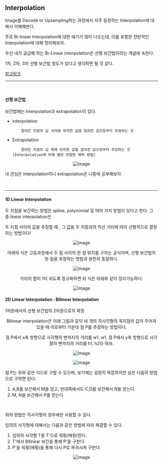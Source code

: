 ## Interpolation

Image를 Decode or Upsampling하는 과정에서 자주 등장하는 Interpolation에 대해서 이해해본다.

주로 Bi-linear Interpolation에 대한 얘기가 많이 나오는데, 이를 포함한 전반적인 Interpolation에 대해 정리해보자. 

우선 내가 궁금해 하는 Bi-Linear Intorpolation은 선형 보간법이라는 개념에 속한다. 

1차, 2차, 3차 선형 보간법 정도가 있다고 생각하면 될 것 같다.

[참고링크](https://darkpgmr.tistory.com/117)

---

<br>

#### 선형 보간법

보간법에는 Interpolation과 extrapolation이 있다. 

- Interpolation

          알려진 지점의 값 사이에 위치한 값을 알려진 값으로부터 추정하는 것 
          
- Extrapolation

          알려진 지점의 값 밖에 위치한 값을 알려진 값으로부터 추정하는 것 (Interpolation에 비해 훨씬 위험한 예측 방법)
          
<div align=center>          
  
![image](https://user-images.githubusercontent.com/59076451/131601481-b5b20d8f-c4a6-4df9-8403-10ac6cd479de.png)
    
</div>

내 관심은 Interpolation이니 extrapolation은 나중에 공부해보자.

<br>

---

#### 1D Linear Interpolation

두 지점을 보간하는 방법은 spline, polynomial 등 여러 가지 방법이 있다고 한다. 그 중 linear interpolation은 

두 지점 사이의 값을 추정할 때 , 그 값을 두 지점과의 직선 거리에 따라 선형적으로 결정하는 방법이다!

<div align=center>          
  
![image](https://user-images.githubusercontent.com/59076451/131601676-3c8f5f65-421b-4554-801c-76e8ddcf9d12.png)
  
아래의 식은 고등과정에서 두 점 사이의 한 점 위치를 구하는 공식이며, 선형 보간법의 한 점을 추정하는 방법과 완전히 동일하다.  

![image](https://user-images.githubusercontent.com/59076451/131601733-e699c2cb-2781-42e3-801e-a3bbe64dd12b.png)

거리의 합이 1이 되도록 정규화하면 위 식은 아래와 같이 정리가능하다. 
  
![image](https://user-images.githubusercontent.com/59076451/131601743-c25a3305-048f-464b-bfa4-4cafb43b4052.png)
 
</div>

#### 2D Linear Interpolation : Bilinear Interpolation

1차원에서의 선형 보간법의 2차원으로의 확장

<div align=center>

Bilinear interpolation은 아래 그림과 같이 네 개의 직사각형의 꼭지점의 값이 주어져있을 때 이로부터 가운데 점 P를 추정하는 방법이다.
  
점 P에서 x축 방향으로 사각형의 변까지의 거리를 w1, w1, 점 P에서 y축 방향으로 사각형의 변까지의 거리를 h1, h2라 하자.

![image](https://user-images.githubusercontent.com/59076451/131602233-a2405c6b-ae24-418b-9c90-83aaf2fccb99.png)

![image](https://user-images.githubusercontent.com/59076451/131602246-a9718cf3-fc00-425f-8886-bd06297a63ea.png)
      
</div>  

점 P는 위와 같은 식으로 구할 수 있으며, 보기에는 굉장히 복잡하지만 실은 다음의 방법으로 구하면 된다.

1. A,B를 보간해서 M을 얻고, 반대쪽에서도 C,D를 보간해서 N을 얻는다.
2. M, N을 보간해서 P를 얻는다. 

<br>

위의 방법은 직사각형의 경우에만 사용할 수 있다. 

임의의 사각형에 대해서는 다음과 같은 방법에 따라 해결할 수 있다.

1. 임의의 사각형 T을 T'으로 워핑(매핑)한다.
2. T'에서 Bilinear 보간을 통해 P'을 구한다.
3. P'을 워핑(매핑)을 통해 다시 P로 복귀시켜 구한다. 

<div align=center>

![image](https://user-images.githubusercontent.com/59076451/131602551-6deaabd9-d437-4b62-82bf-062b6812bfb8.png)
  
</div>  


